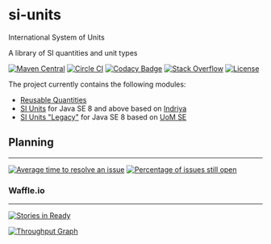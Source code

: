 # si-units
International System of Units

A library of SI quantities and unit types

[![Maven Central](https://maven-badges.herokuapp.com/maven-central/si.uom/si-parent/badge.svg)](https://maven-badges.herokuapp.com/maven-central/si.uom/si-parent)
[![Circle CI](https://circleci.com/gh/unitsofmeasurement/si-units.svg?style=svg)](https://circleci.com/gh/unitsofmeasurement/si-units) 
[![Codacy Badge](https://api.codacy.com/project/badge/Grade/42fba63eaae8453f9f153f07cce6094a)](https://www.codacy.com/app/unitsofmeasurement/si-units?utm_source=github.com&utm_medium=referral&utm_content=unitsofmeasurement/si-units&utm_campaign=badger)
[![Stack Overflow](http://img.shields.io/badge/stack%20overflow-si%20units-4183C4.svg)](http://stackoverflow.com/search?q=si+units)
[![License](http://img.shields.io/badge/license-BSD3-blue.svg)](http://opensource.org/licenses/BSD-3-Clause)

The project currently contains the following modules:

- [Reusable Quantities](quantity)
- [SI Units](units) for Java SE 8 and above based on [Indriya](../../../indriya) 
- [SI Units "Legacy"](units-java8) for Java SE 8 based on [UoM SE](../../../uom-se)

## Planning
------------
[![Average time to resolve an issue](http://isitmaintained.com/badge/resolution/unitsofmeasurement/si-units.svg)](http://isitmaintained.com/project/unitsofmeasurement/si-units "Average time to resolve an issue")
[![Percentage of issues still open](http://isitmaintained.com/badge/open/unitsofmeasurement/si-units.svg)](http://isitmaintained.com/project/unitsofmeasurement/si-units "Percentage of issues still open")

### Waffle.io
------------
[![Stories in Ready](https://badge.waffle.io/unitsofmeasurement/si-units.png?label=ready&title=Ready)](https://waffle.io/unitsofmeasurement/si-units)

[![Throughput Graph](https://graphs.waffle.io/unitsofmeasurement/si-units/throughput.svg)](https://waffle.io/unitsofmeasurement/si-units/metrics)
